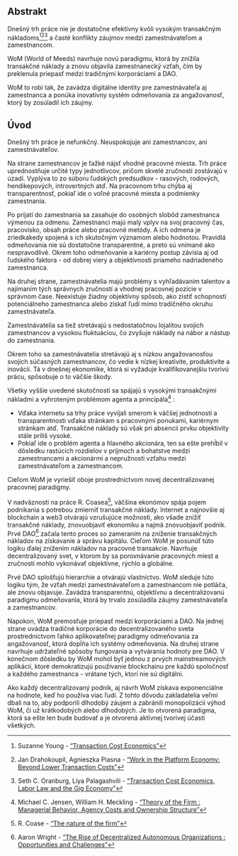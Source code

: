 

## Abstrakt

Dnešný trh práce nie je dostatočne efektívny kvôli vysokým transakčným nákladoms[^1][^2][^3] a časté konflikty záujmov medzi zamestnávateľom a zamestnancom.

WoM (World of Meeds) navrhuje novú paradigmu, ktorá by znížila transakčné náklady a znovu objavila zamestnanecký vzťah, čím by preklenula priepasť medzi tradičnými korporáciami a DAO.

WoM to robí tak, že zavádza digitálne identity pre zamestnávateľa aj zamestnanca a ponúka inovatívny systém odmeňovania za angažovanosť, ktorý by zosúladil ich záujmy.

## Úvod

Dnešný trh práce je nefunkčný. Neuspokojuje ani zamestnancov, ani zamestnávateľov.

Na strane zamestnancov je ťažké nájsť vhodné pracovné miesta. Trh práce uprednostňuje určité typy jednotlivcov, pričom skvelé zručnosti zostávajú v úzadí. Vyplýva to zo súboru ľudských predsudkov - rasových, rodových, hendikepových, introvertných atď. Na pracovnom trhu chýba aj transparentnosť, pokiaľ ide o voľné pracovné miesta a podmienky zamestnania.

Po prijatí do zamestnania sa zasahuje do osobných slobôd zamestnanca výmenou za odmenu. Zamestnanci majú malý vplyv na svoj pracovný čas, pracovisko, obsah práce alebo pracovné metódy. A ich odmena je zriedkakedy spojená s ich skutočným významom alebo hodnotou. Pravidlá odmeňovania nie sú dostatočne transparentné, a preto sú vnímané ako nespravodlivé. Okrem toho odmeňovanie a kariérny postup závisia aj od ľudského faktora - od dobrej viery a objektívnosti priameho nadriadeného zamestnanca.

Na druhej strane, zamestnávatelia majú problémy s vyhľadávaním talentov a najímaním tých správnych zručností a vhodnej pracovnej pozície v správnom čase. Neexistuje žiadny objektívny spôsob, ako zistiť schopnosti potenciálneho zamestnanca alebo získať ľudí mimo tradičného okruhu zamestnávateľa.

Zamestnávatelia sa tiež stretávajú s nedostatočnou lojalitou svojich zamestnancov a vysokou fluktuáciou, čo zvyšuje náklady na nábor a nástup do zamestnania.

Okrem toho sa zamestnávatelia stretávajú aj s nízkou angažovanosťou svojich súčasných zamestnancov, čo vedie k nízkej kreativite, produktivite a inovácii. Tá v dnešnej ekonomike, ktorá si vyžaduje kvalifikovanejšiu tvorivú prácu, spôsobuje o to väčšie škody.

Všetky vyššie uvedené skutočnosti sa spájajú s vysokými transakčnými nákladmi a vyhroteným problémom agenta a principála[^4] :

- Vďaka internetu sa trhy práce vyvíjali smerom k väčšej jednotnosti a transparentnosti vďaka stránkam s pracovnými ponukami, kariérnym stránkam atď. Transakčné náklady sú však pri absencii prvku objektivity stále príliš vysoké.
- Pokiaľ ide o problém agenta a hlavného akcionára, ten sa ešte prehĺbil v dôsledku rastúcich rozdielov v príjmoch a bohatstve medzi zamestnancami a akcionármi a nepružnosti vzťahu medzi zamestnávateľom a zamestnancom.

Cieľom WoM je vyriešiť oboje prostredníctvom novej decentralizovanej pracovnej paradigmy.

V nadväznosti na práce R. Coasea[^5], väčšina ekonómov spája pojem podnikania s potrebou zmierniť transakčné náklady. Internet a najnovšie aj blockchain a web3 otvárajú vzrušujúce možnosti, ako všade znížiť transakčné náklady, znovuobjaviť ekonomiku a najmä znovuobjaviť podnik. Prvé DAO[^6] začala tento proces so zameraním na zníženie transakčných nákladov na získavanie a správu kapitálu. Cieľom WoM je posunúť túto logiku ďalej znížením nákladov na pracovné transakcie. Navrhuje decentralizovaný svet, v ktorom by sa porovnávanie pracovných miest a zručností mohlo vykonávať objektívne, rýchlo a globálne.

Prvé DAO splošťujú hierarchie a otvárajú vlastníctvo. WoM sleduje túto logiku tým, že vzťah medzi zamestnávateľom a zamestnancom nie potláča, ale znovu objavuje. Zavádza transparentnú, objektívnu a decentralizovanú paradigmu odmeňovania, ktorá by trvalo zosúladila záujmy zamestnávateľa a zamestnancov.

Napokon, WoM premosťuje priepasť medzi korporáciami a DAO. Na jednej strane uvádza tradičné korporácie do decentralizovaného sveta prostredníctvom ľahko aplikovateľnej paradigmy odmeňovania za angažovanosť, ktorá dopĺňa ich systémy odmeňovania. Na druhej strane navrhuje udržateľné spôsoby fungovania a vytvárania hodnoty pre DAO. V konečnom dôsledku by WoM mohol byť jednou z prvých mainstreamových aplikácií, ktoré demokratizujú používanie blockchainu pre každú spoločnosť a každého zamestnanca - vrátane tých, ktorí nie sú digitálni.

Ako každý decentralizovaný podnik, aj návrh WoM získava exponenciálne na hodnote, keď ho používa viac ľudí. Z tohto dôvodu zakladatelia veľmi dbali na to, aby podporili dlhodobý záujem a zabránili monopolizácii výhod WoM, či už krátkodobých alebo dlhodobých. Je to otvorená paradigma, ktorá sa ešte len bude budovať a je otvorená aktívnej tvorivej účasti všetkých.


[^1]: Suzanne Young - [“Transaction Cost Economics”](https://www.academia.edu/24703426/Transaction_Cost_Economics)
[^2]: Jan Drahokoupil, Agnieszka Piasna - [“Work in the Platform Economy: Beyond Lower Transaction Costs”](https://www.intereconomics.eu/contents/year/2017/number/6/article/work-in-the-platform-economy-beyond-lower-transaction-costs.html)
[^3]: Seth C. Oranburg, Liya Palagashvili - [“Transaction Cost Economics, Labor Law and the Gig Economy”](https://dsc.duq.edu/cgi/viewcontent.cgi?article=1115&context=law-faculty-scholarship)
[^4]: Michael C. Jensen, William H. Meckling - [“Theory of the Firm : Managerial Behavior, Agency Costs and Ownership Structure”](https://www.sfu.ca/~wainwrig/Econ400/jensen-meckling.pdf)
[^5]: R. Coase - [“The nature of the firm”](http://econdse.org/wp-content/uploads/2014/09/firm-coase.pdf)
[^6]: Aaron Wright - [“The Rise of Decentralized Autonomous Organizations : Opportunities and Challenges”](https://stanford-jblp.pubpub.org/pub/rise-of-daos/release/1)

